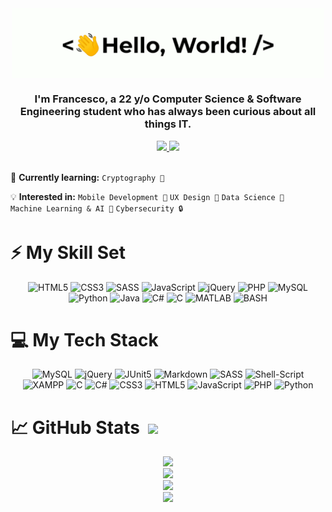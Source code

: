 <div align="center">
      <img src="assets/greetings.gif" align="center" height="" width="500" />
</div>

### <div align="center" width="200">I'm Francesco, a 22 y/o Computer Science & Software Engineering student who has always been curious about all things IT.</div>

<div align="center">
      <a href="mailto:francesco.valentini-github@outlook.com">
            <img src="https://img.shields.io/badge/Email-D14836?style=for-the-badge&logo=gmail&logoColor=white" />
      </a>
      <a href="https://www.linkedin.com/in/francesco--valentini/">
            <img src="https://img.shields.io/badge/LinkedIn-0077B5?style=for-the-badge&logo=linkedin&logoColor=white" />
      </a>
      <!--
      <a href="https://t.me/{username}">
           <img src="https://img.shields.io/badge/Telegram-2CA5E0?style=for-the-badge&logo=telegram&logoColor=white" />
      </a>
      -->
      <!--
      <a href="https://www.kaggle.com/francescovalentini">
            <img src="https://img.shields.io/badge/Kaggle-20BEFF?style=for-the-badge&logo=Kaggle&logoColor=white" />
      </a>
      -->
</div>

<br/>

🧠 **Currently learning:** `Cryptography 🔐`  

💡 **Interested in:** `Mobile Development 📱` `UX Design 👤` `Data Science 🧪` `Machine Learning & AI 🤖` `Cybersecurity 🔒`

# ⚡ My Skill Set
<div align="center">
      <picture>
            <source media="(prefers-color-scheme: light)" srcset="https://cdn.jsdelivr.net/gh/devicons/devicon/icons/html5/html5-original-wordmark.svg" width="48" height="48" />
            <source media="(prefers-color-scheme: dark)" srcset="https://cdn.jsdelivr.net/gh/devicons/devicon/icons/html5/html5-original.svg" width="48" height="48" />
            <img alt="HTML5" src="https://cdn.jsdelivr.net/gh/devicons/devicon/icons/html5/html5-original.svg" width="48" height="48" />
      </picture>
      <picture>
            <source media="(prefers-color-scheme: light)" srcset="https://cdn.jsdelivr.net/gh/devicons/devicon/icons/css3/css3-original-wordmark.svg" width="48" height="48" />
            <source media="(prefers-color-scheme: dark)" srcset="https://cdn.jsdelivr.net/gh/devicons/devicon/icons/css3/css3-original.svg" width="48" height="48" />
            <img alt="CSS3" src="https://cdn.jsdelivr.net/gh/devicons/devicon/icons/css3/css3-original.svg" width="48" height="48" />
      </picture>
      <img alt="SASS" src="https://cdn.jsdelivr.net/gh/devicons/devicon/icons/sass/sass-original.svg" width="48" height="48" />
      <img alt="JavaScript" src="https://cdn.jsdelivr.net/gh/devicons/devicon/icons/javascript/javascript-original.svg" width="48" height="48" />
      <picture>
            <source media="(prefers-color-scheme: light)" srcset="https://cdn.jsdelivr.net/gh/devicons/devicon/icons/jquery/jquery-original-wordmark.svg" width="48" height="48" />
            <source media="(prefers-color-scheme: dark)" srcset="https://cdn.jsdelivr.net/gh/devicons/devicon/icons/jquery/jquery-original.svg" width="48" height="48" />
            <img alt="jQuery" src="https://cdn.jsdelivr.net/gh/devicons/devicon/icons/jquery/jquery-original.svg" width="48" height="48" />
      </picture>
      <img alt="PHP" src="https://cdn.jsdelivr.net/gh/devicons/devicon/icons/php/php-original.svg" width="48" height="48" />
      <img alt="MySQL" src="https://cdn.jsdelivr.net/gh/devicons/devicon/icons/mysql/mysql-original-wordmark.svg" width="48" height="48" />
      <img alt="Python" src="https://cdn.jsdelivr.net/gh/devicons/devicon/icons/python/python-original.svg" width="48" height="48" />
      <img alt="Java" src="https://cdn.jsdelivr.net/gh/devicons/devicon/icons/java/java-original.svg" width="48" height="48" />
      <img alt="C#" src="https://cdn.jsdelivr.net/gh/devicons/devicon/icons/csharp/csharp-original.svg" width="48" height="48" />
      <img alt="C" src="https://cdn.jsdelivr.net/gh/devicons/devicon/icons/c/c-original.svg" width="48" height="48" />
      <img alt="MATLAB" src="https://cdn.jsdelivr.net/gh/devicons/devicon/icons/matlab/matlab-original.svg" width="48" height="48" />
      <img alt="BASH" src="https://cdn.jsdelivr.net/gh/devicons/devicon/icons/bash/bash-original.svg" width="48" height="48" />
</div>

# 💻 My Tech Stack
<div align="center">
      <img alt="MySQL" src="https://img.shields.io/badge/MySQL-005C84?style=for-the-badge&logo=mysql&logoColor=white" />
      <img alt="jQuery" src="https://img.shields.io/badge/jQuery-0769AD?style=for-the-badge&logo=jquery&logoColor=white" />
      <img alt="JUnit5" src="https://img.shields.io/badge/Junit5-25A162?style=for-the-badge&logo=junit5&logoColor=white" />
      <img alt="Markdown" src="https://img.shields.io/badge/Markdown-000000?style=for-the-badge&logo=markdown&logoColor=white" />
      <img alt="SASS" src="https://img.shields.io/badge/Sass-CC6699?style=for-the-badge&logo=sass&logoColor=white" />
      <img alt="Shell-Script" src="https://img.shields.io/badge/Shell_Script-121011?style=for-the-badge&logo=gnu-bash&logoColor=white" />
      <img alt="XAMPP" src="https://img.shields.io/badge/Xampp-F37623?style=for-the-badge&logo=xampp&logoColor=white" />
      <img alt="C" src="https://img.shields.io/badge/C-00599C?style=for-the-badge&logo=c&logoColor=white" />
      <img alt="C#" src="https://img.shields.io/badge/C%23-239120?style=for-the-badge&logo=c-sharp&logoColor=white" />
      <img alt="CSS3" src="https://img.shields.io/badge/CSS3-1572B6?style=for-the-badge&logo=css3&logoColor=white" />
      <img alt="HTML5" src="https://img.shields.io/badge/HTML5-E34F26?style=for-the-badge&logo=html5&logoColor=white" />
      <img alt="JavaScript" src="https://img.shields.io/badge/JavaScript-323330?style=for-the-badge&logo=javascript&logoColor=F7DF1E" />
      <img alt="PHP" src="https://img.shields.io/badge/PHP-777BB4?style=for-the-badge&logo=php&logoColor=white" />
      <img alt="Python" src="https://img.shields.io/badge/Python-FFD43B?style=for-the-badge&logo=python&logoColor=blue" />
      
</div>

# 📈 GitHub Stats  <a href="https://visitcount.itsvg.in"><img src="https://visitcount.itsvg.in/api?id=Val0rous&label=Profile%20Views&color=0&icon=0&pretty=true" /></a>
<div>
      <div align="center">
            <picture>
                  <source media="(prefers-color-scheme: light)" srcset="https://github-readme-stats.vercel.app/api?username=Val0rous&count_private=true&show_icons=true&rank_icon=github&theme=buefy" width="500" />
                  <source media="(prefers-color-scheme: dark)" srcset="https://github-readme-stats.vercel.app/api?username=Val0rous&count_private=true&show_icons=true&rank_icon=github&theme=tokyonight" width="500" />
                  <img src="https://github-readme-stats.vercel.app/api?username=Val0rous&count_private=true&show_icons=true&theme=buefy" width="500" />
            </picture>
      </div>
      <div align="center">
            <picture>
                  <source media="(prefers-color-scheme: light)" srcset="https://github-readme-stats.vercel.app/api/top-langs/?username=Val0rous&size_weight=0.5&count_weight=0.5&langs_count=5&layout=donut&theme=buefy" width="500" />
                  <source media="(prefers-color-scheme: dark)" srcset="https://github-readme-stats.vercel.app/api/top-langs/?username=Val0rous&size_weight=0.5&count_weight=0.5&langs_count=5&layout=donut&theme=tokyonight" width="500" />
                  <img src="https://github-readme-stats.vercel.app/api/top-langs/?username=Val0rous&layout=donut-vertical&theme=buefy" width="500" />
            </picture>
      </div>
      <div align="center">
            <picture>
                  <source media="(prefers-color-scheme: light)" srcset="https://github-profile-summary-cards.vercel.app/api/cards/profile-details?username=Val0rous&theme=vue" width="500" />
                  <source media="(prefers-color-scheme: dark)" srcset="https://github-profile-summary-cards.vercel.app/api/cards/profile-details?username=Val0rous&theme=tokyonight" width="500" />
                  <img src="http://github-profile-summary-cards.vercel.app/api/cards/profile-details?username=Val0rous&theme=vue" width="500" />
            </picture>
      </div>
      <div align="center">
            <picture>
                  <source media="(prefers-color-scheme: light)" srcset="https://github-profile-trophy.vercel.app/?username=Val0rous&theme=flat" width="500" />
                  <source media="(prefers-color-scheme: dark)" srcset="https://github-profile-trophy.vercel.app/?username=Val0rous&theme=discord" width="500" />
                  <img src="https://github-profile-trophy.vercel.app/?username=Val0rous&theme=flat" width="500" />
            </picture>
      </div>
</div>
<!--- light theme: buefy --->
<!--- dark theme: tokyonight --->
<!--- former background gradient: bg_color=30,e96443,904e95&title_color=fff&text_color=fff&icon_color=fff --->

<!---
<div>
    <img align=top src="https://github-readme-stats.vercel.app/api?username=Val0rous&count_private=true&show_icons=true&title_color=ffffff&icon_color=34abeb&text_color=daf7dc&bg_color=151515"/><br/>
    <img align=top src="https://github-readme-stats.vercel.app/api/top-langs/?username=Val0rous&layout=compact&theme=tokyonight&show_icons=true&title_color=ffffff&icon_color=34abeb&text_color=daf7dc&bg_color=151515"/>
<div>
--->

<!--# 📱 Connect with me-->


<!---
- 👋 Hi, I’m @Val0rous
- 👀 I’m interested in ...
- 🌱 I’m currently learning ...
- 💞️ I’m looking to collaborate on ...
- 📫 How to reach me ...
--->

<!---
Val0rous/Val0rous is a ✨ special ✨ repository because its `README.md` (this file) appears on your GitHub profile.
You can click the Preview link to take a look at your changes.
--->
